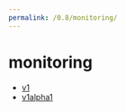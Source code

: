 ```yaml
---
permalink: /0.8/monitoring/
---
```


# monitoring



* [v1](v1/index.md)
* [v1alpha1](v1alpha1/index.md)